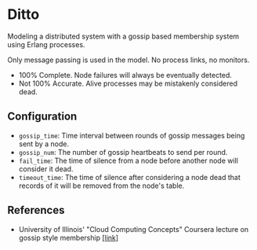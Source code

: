# Ditto

Modeling a distributed system with a gossip based membership system using Erlang
processes.

Only message passing is used in the model. No process links, no monitors.

- 100% Complete. Node failures will always be eventually detected.
- Not 100% Accurate. Alive processes may be mistakenly considered dead.


## Configuration

- `gossip_time`: Time interval between rounds of gossip messages being sent by a
  node.
- `gossip_num`: The number of gossip heartbeats to send per round.
- `fail_time`: The time of silence from a node before another node will consider
  it dead.
- `timeout_time`: The time of silence after considering a node dead that records
  of it will be removed from the node's table.


## References

- University of Illinois' "Cloud Computing Concepts" Coursera lecture on gossip
  style membership [[link]][cc-lecture]

[cc-lecture]: https://www.coursera.org/learn/cloud-computing/lecture/iisnX/2-3-gossip-style-membership
